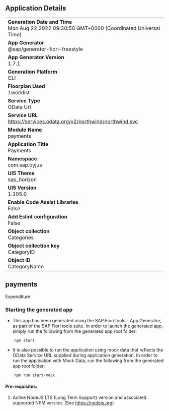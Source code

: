 ## Application Details
|               |
| ------------- |
|**Generation Date and Time**<br>Mon Aug 22 2022 09:30:50 GMT+0000 (Coordinated Universal Time)|
|**App Generator**<br>@sap/generator-fiori-freestyle|
|**App Generator Version**<br>1.7.1|
|**Generation Platform**<br>CLI|
|**Floorplan Used**<br>1worklist|
|**Service Type**<br>OData Url|
|**Service URL**<br>https://services.odata.org/v2/northwind/northwind.svc
|**Module Name**<br>payments|
|**Application Title**<br>Payments|
|**Namespace**<br>com.sap.byjus|
|**UI5 Theme**<br>sap_horizon|
|**UI5 Version**<br>1.105.0|
|**Enable Code Assist Libraries**<br>False|
|**Add Eslint configuration**<br>False|
|**Object collection**<br>Categories|
|**Object collection key**<br>CategoryID|
|**Object ID**<br>CategoryName|

## payments

Expenditure

### Starting the generated app

-   This app has been generated using the SAP Fiori tools - App Generator, as part of the SAP Fiori tools suite.  In order to launch the generated app, simply run the following from the generated app root folder:

```
    npm start
```

- It is also possible to run the application using mock data that reflects the OData Service URL supplied during application generation.  In order to run the application with Mock Data, run the following from the generated app root folder:

```
    npm run start-mock
```

#### Pre-requisites:

1. Active NodeJS LTS (Long Term Support) version and associated supported NPM version.  (See https://nodejs.org)


